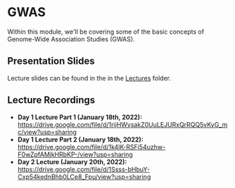 # GWAS
Within this module, we'll be covering some of the basic concepts of Genome-Wide Association Studies (GWAS).

## Presentation Slides
Lecture slides can be found in the in the [Lectures](https://github.com/biom262/cmm262-2022/tree/main/module-3-gwas/Lectures) folder.
## Lecture Recordings

* **Day 1 Lecture Part 1 (January 18th, 2022):** https://drive.google.com/file/d/1rijHWysakZ0UuLEJURxQrRQQ5vKyG_mc/view?usp=sharing
* **Day 1 Lecture Part 2 (January 18th, 2022):** https://drive.google.com/file/d/1k4lK-RSFi54uzhw-F0wZpfAMjkHRbKP-/view?usp=sharing
* **Day 2 Lecture (January 20th, 2022):** https://drive.google.com/file/d/1Ssss-bHbuY-Cxp54kednBhb0LCe8_Fpu/view?usp=sharing
